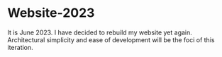 # Website-2023
It is June 2023. I have decided to rebuild my website yet again. Architectural simplicity and ease of development will be the foci of this iteration.
